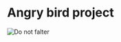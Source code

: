 # Angry bird project
![Do not falter](https://pbs.twimg.com/media/GJsUtIlWcAAHG3-?format=jpg&name=large)
